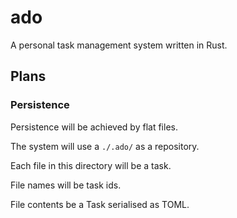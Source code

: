 # ado

A personal task management system written in Rust.

## Plans

### Persistence

Persistence will be achieved by flat files.

The system will use a `./.ado/` as a repository.

Each file in this directory will be a task.

File names will be task ids.

File contents be a Task serialised as TOML.
